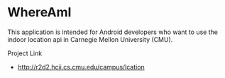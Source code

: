 # WhereAmI
This application is intended for Android developers who want to use the indoor location api in Carnegie Mellon University (CMU).

Project Link
 - http://r2d2.hcii.cs.cmu.edu/campus/lcation
